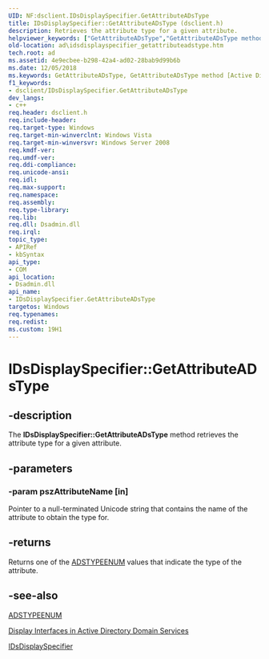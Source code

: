 ```yaml
---
UID: NF:dsclient.IDsDisplaySpecifier.GetAttributeADsType
title: IDsDisplaySpecifier::GetAttributeADsType (dsclient.h)
description: Retrieves the attribute type for a given attribute.
helpviewer_keywords: ["GetAttributeADsType","GetAttributeADsType method [Active Directory]","GetAttributeADsType method [Active Directory]","IDsDisplaySpecifier interface","IDsDisplaySpecifier interface [Active Directory]","GetAttributeADsType method","IDsDisplaySpecifier.GetAttributeADsType","IDsDisplaySpecifier::GetAttributeADsType","_glines_idsdisplayspecifier_getattributeadstype","ad.idsdisplayspecifier__getattributeadstype","ad.idsdisplayspecifier_getattributeadstype","dsclient/IDsDisplaySpecifier::GetAttributeADsType"]
old-location: ad\idsdisplayspecifier_getattributeadstype.htm
tech.root: ad
ms.assetid: 4e9ecbee-b298-42a4-ad02-28bab9d99b6b
ms.date: 12/05/2018
ms.keywords: GetAttributeADsType, GetAttributeADsType method [Active Directory], GetAttributeADsType method [Active Directory],IDsDisplaySpecifier interface, IDsDisplaySpecifier interface [Active Directory],GetAttributeADsType method, IDsDisplaySpecifier.GetAttributeADsType, IDsDisplaySpecifier::GetAttributeADsType, _glines_idsdisplayspecifier_getattributeadstype, ad.idsdisplayspecifier__getattributeadstype, ad.idsdisplayspecifier_getattributeadstype, dsclient/IDsDisplaySpecifier::GetAttributeADsType
f1_keywords:
- dsclient/IDsDisplaySpecifier.GetAttributeADsType
dev_langs:
- c++
req.header: dsclient.h
req.include-header: 
req.target-type: Windows
req.target-min-winverclnt: Windows Vista
req.target-min-winversvr: Windows Server 2008
req.kmdf-ver: 
req.umdf-ver: 
req.ddi-compliance: 
req.unicode-ansi: 
req.idl: 
req.max-support: 
req.namespace: 
req.assembly: 
req.type-library: 
req.lib: 
req.dll: Dsadmin.dll
req.irql: 
topic_type:
- APIRef
- kbSyntax
api_type:
- COM
api_location:
- Dsadmin.dll
api_name:
- IDsDisplaySpecifier.GetAttributeADsType
targetos: Windows
req.typenames: 
req.redist: 
ms.custom: 19H1
---
```


# IDsDisplaySpecifier::GetAttributeADsType


## -description


The <b>IDsDisplaySpecifier::GetAttributeADsType</b> method retrieves the attribute type for a given attribute.


## -parameters




### -param pszAttributeName [in]

Pointer to a null-terminated Unicode string that contains the name of the attribute to obtain the type  for.


## -returns



Returns one of the <a href="/windows/win32/api/iads/ne-iads-adstypeenum">ADSTYPEENUM</a> values that indicate the type of the attribute.




## -see-also




<a href="/windows/win32/api/iads/ne-iads-adstypeenum">ADSTYPEENUM</a>



<a href="https://docs.microsoft.com/windows/desktop/AD/display-interfaces-in-active-directory-domain-services">Display Interfaces in Active Directory Domain Services</a>



<a href="https://docs.microsoft.com/windows/desktop/api/dsclient/nn-dsclient-idsdisplayspecifier">IDsDisplaySpecifier</a>
 

 

